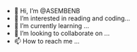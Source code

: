 - 👋 Hi, I’m @ASEMBENB
- 👀 I’m interested in reading and coding...
- 🌱 I’m currently learning ...
- 💞️ I’m looking to collaborate on ...
- 📫 How to reach me ...

<!---
ASEMBENB/ASEMBENB is a ✨ special ✨ repository because its `README.md` (this file) appears on your GitHub profile.
You can click the Preview link to take a look at your changes.
--->
